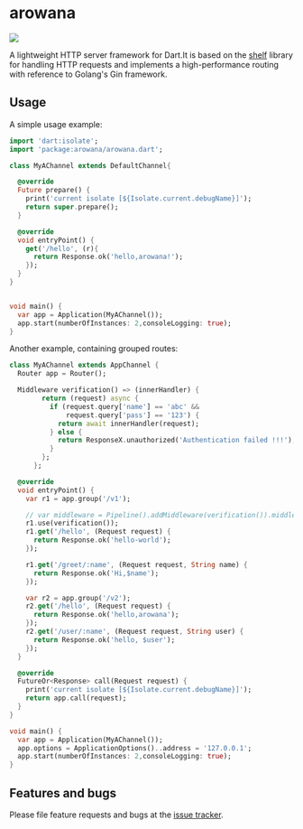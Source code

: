 
# arowana


![](https://gitee.com/arcticfox1919/ImageHosting/raw/master/img/2021-10-17-002.png)


A lightweight HTTP server framework for Dart.It is based on the [shelf](https://github.com/dart-lang/shelf) library for handling HTTP requests and implements a high-performance routing with reference to Golang's Gin framework.


## Usage

A simple usage example:

```dart
import 'dart:isolate';
import 'package:arowana/arowana.dart';

class MyAChannel extends DefaultChannel{

  @override
  Future prepare() {
    print('current isolate [${Isolate.current.debugName}]');
    return super.prepare();
  }

  @override
  void entryPoint() {
    get('/hello', (r){
      return Response.ok('hello,arowana!');
    });
  }
}


void main() {
  var app = Application(MyAChannel());
  app.start(numberOfInstances: 2,consoleLogging: true);
}
```
Another example, containing grouped routes:
```dart
class MyAChannel extends AppChannel {
  Router app = Router();

  Middleware verification() => (innerHandler) {
        return (request) async {
          if (request.query['name'] == 'abc' &&
              request.query['pass'] == '123') {
            return await innerHandler(request);
          } else {
            return ResponseX.unauthorized('Authentication failed !!!');
          }
        };
      };

  @override
  void entryPoint() {
    var r1 = app.group('/v1');

    // var middleware = Pipeline().addMiddleware(verification()).middleware;
    r1.use(verification());
    r1.get('/hello', (Request request) {
      return Response.ok('hello-world');
    });

    r1.get('/greet/:name', (Request request, String name) {
      return Response.ok('Hi,$name');
    });

    var r2 = app.group('/v2');
    r2.get('/hello', (Request request) {
      return Response.ok('hello,arowana');
    });
    r2.get('/user/:name', (Request request, String user) {
      return Response.ok('hello, $user');
    });
  }

  @override
  FutureOr<Response> call(Request request) {
    print('current isolate [${Isolate.current.debugName}]');
    return app.call(request);
  }
}

void main() {
  var app = Application(MyAChannel());
  app.options = ApplicationOptions()..address = '127.0.0.1';
  app.start(numberOfInstances: 2,consoleLogging: true);
}
```

## Features and bugs

Please file feature requests and bugs at the [issue tracker][tracker].

[tracker]: http://example.com/issues/replaceme
